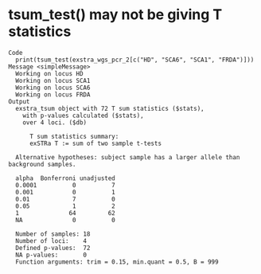 # tsum_test() may not be giving T statistics

    Code
      print(tsum_test(exstra_wgs_pcr_2[c("HD", "SCA6", "SCA1", "FRDA")]))
    Message <simpleMessage>
      Working on locus HD
      Working on locus SCA1
      Working on locus SCA6
      Working on locus FRDA
    Output
      exstra_tsum object with 72 T sum statistics ($stats),
        with p-values calculated ($stats),
        over 4 loci. ($db)
      
          T sum statistics summary:
          exSTRa T := sum of two sample t-tests
      
      Alternative hypotheses: subject sample has a larger allele than background samples.
      
      alpha  Bonferroni unadjusted
      0.0001          0          7 
      0.001           0          1 
      0.01            7          0 
      0.05            1          2 
      1              64         62 
      NA              0          0 
      
      Number of samples: 18 
      Number of loci:    4 
      Defined p-values:  72 
      NA p-values:       0 
      Function arguments: trim = 0.15, min.quant = 0.5, B = 999

